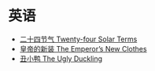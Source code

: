 # 英语

* [二十四节气 Twenty-four Solar Terms](twenty-four-solar-term)
* [皇帝的新装 The Emperor’s New Clothes](New-Clothes)
* [丑小鸭 The Ugly Duckling](the-ugly-duckling)